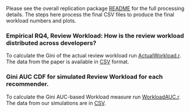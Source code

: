 Please see the overall replication package [README](../README.md) for the full processing details. The steps here process the final CSV files to produce the final workload numbers and plots.

### Empirical RQ4, Review Workload: How is the review workload distributed across developers?

To calculate the Gini of the actual review workload run [ActualWorkload.r](WorkloadMeasures/ActualWorkload.R). The data from the paper is available in [CSV](Data/Workload/Actual/) format.

### Gini AUC CDF for simulated Review Workload for each recommender.

To calculate the Gini AUC-based Workload measure run [WorkloadAUC.r](WorkloadMeasures/WorkloadAUC.R). The data from our simulations are in [CSV](Data/Workload/Simulated/).
